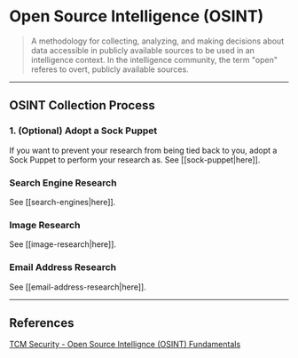 # Open Source Intelligence (OSINT)

> A methodology for collecting, analyzing, and making decisions about data accessible in publicly available sources to be used in an intelligence context. In the intelligence community, the term "open" referes to overt, publicly available sources.

---

## OSINT Collection Process

### 1. (Optional) Adopt a Sock Puppet

If you want to prevent your research from being tied back to you, adopt a Sock Puppet to perform your research as. See [[sock-puppet|here]].

### Search Engine Research

See [[search-engines|here]].

### Image Research

See [[image-research|here]].

### Email Address Research

See [[email-address-research|here]].

---

## References

[TCM Security - Open Source Intellignce (OSINT) Fundamentals](https://academy.tcm-sec.com/p/osint-fundamentals)

